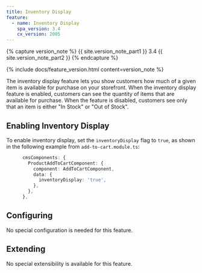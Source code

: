 ```yaml
---
title: Inventory Display
feature:
  - name: Inventory Display
    spa_version: 3.4
    cx_version: 2005
---
```


{% capture version_note %}
{{ site.version_note_part1 }} 3.4 {{ site.version_note_part2 }}
{% endcapture %}

{% include docs/feature_version.html content=version_note %}

The inventory display feature lets you show customers how much of a given item is available for purchase on your storefront. When the inventory display feature is enabled, customers can see the quantity of items that are available for purchase. When the feature is disabled, customers see only that an item is either "In Stock" or "Out of Stock".

## Enabling Inventory Display

To enable inventory display, set the `inventoryDisplay` flag to `true`, as shown in the following example from `add-to-cart.module.ts`:

```ts
      cmsComponents: {
        ProductAddToCartComponent: {
          component: AddToCartComponent,
          data: {
            inventoryDisplay: 'true',
          },
        },
      },
```

## Configuring

No special configuration is needed for this feature.

## Extending

No special extensibility is available for this feature.
